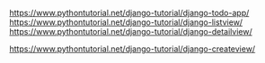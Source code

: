 <https://www.pythontutorial.net/django-tutorial/django-todo-app/>
<https://www.pythontutorial.net/django-tutorial/django-listview/>
https://www.pythontutorial.net/django-tutorial/django-detailview/

https://www.pythontutorial.net/django-tutorial/django-createview/
